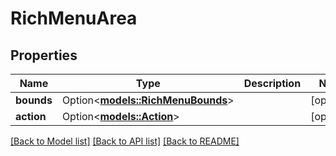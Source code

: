 # RichMenuArea

## Properties

Name | Type | Description | Notes
------------ | ------------- | ------------- | -------------
**bounds** | Option<[**models::RichMenuBounds**](RichMenuBounds.md)> |  | [optional]
**action** | Option<[**models::Action**](Action.md)> |  | [optional]

[[Back to Model list]](../README.md#documentation-for-models) [[Back to API list]](../README.md#documentation-for-api-endpoints) [[Back to README]](../README.md)


